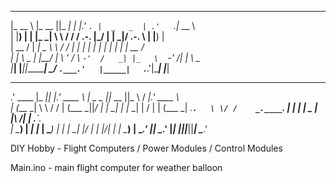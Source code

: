 _______     ________  ____   ____   ___    _________    ___   _______      
|_   __ \   |_   __  ||_  _| |_  _|.'   `. |  _   _  | .'   `.|_   __ \     
  | |__) |    | |_ \_|  \ \   / / /  .-.  \|_/ | | \_|/  .-.  \ | |__) |    
  |  __ /     |  _| _    \ \ / /  | |   | |    | |    | |   | | |  __ /     
 _| |  \ \_  _| |__/ |    \ ' /   \  `-'  /   _| |_   \  `-'  /_| |  \ \_   
|____| |___||________|     \_/     `.___.'   |_____|   `.___.'|____| |___|  
                                                                            
  ______  ____  ____   ______   _________  ________  ____    ____   ______   
.' ____ \|_  _||_  _|.' ____ \ |  _   _  ||_   __  ||_   \  /   _|.' ____ \  
| (___ \_| \ \  / /  | (___ \_||_/ | | \_|  | |_ \_|  |   \/   |  | (___ \_| 
 _.____`.   \ \/ /    _.____`.     | |      |  _| _   | |\  /| |   _.____`.  
| \____) |  _|  |_   | \____) |   _| |_    _| |__/ | _| |_\/_| |_ | \____) | 
 \______.' |______|   \______.'  |_____|  |________||_____||_____| \______.'                                                                             
                                                                            
                                                                            
                                                                            

DIY Hobby - Flight Computers / Power Modules / Control Modules 


Main.ino - main flight computer for weather balloon 
